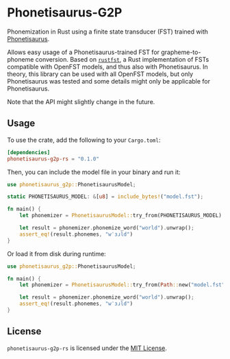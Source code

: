 # Phonetisaurus-G2P
Phonemization in Rust using a finite state transducer (FST) trained with [Phonetisaurus](https://github.com/AdolfVonKleist/Phonetisaurus).

Allows easy usage of a Phonetisaurus-trained FST for grapheme-to-phoneme conversion. Based on [`rustfst`](https://docs.rs/rustfst/latest/rustfst/),
a Rust implementation of FSTs compatible with OpenFST models, and thus also with Phonetisaurus. In theory, this library can be used with all
OpenFST models, but only Phonetisaurus was tested and some details might only be applicable for Phonetisaurus.

Note that the API might slightly change in the future.

## Usage
To use the crate, add the following to your `Cargo.toml`:
```toml
[dependencies]
phonetisaurus-g2p-rs = "0.1.0"
```

Then, you can include the model file in your binary and run it:
```rust
use phonetisaurus_g2p::PhonetisaurusModel;

static PHONETISAURUS_MODEL: &[u8] = include_bytes!("model.fst");

fn main() {
    let phonemizer = PhonetisaurusModel::try_from(PHONETISAURUS_MODEL).unwrap();

    let result = phonemizer.phonemize_word("world").unwrap();
    assert_eq!(result.phonemes, "wˈɜɹld")
}
```


Or load it from disk during runtime:
```rust
use phonetisaurus_g2p::PhonetisaurusModel;

fn main() {
    let phonemizer = PhonetisaurusModel::try_from(Path::new("model.fst")).unwrap();

    let result = phonemizer.phonemize_word("world").unwrap();
    assert_eq!(result.phonemes, "wˈɜɹld")
}
```

## License
`phonetisaurus-g2p-rs` is licensed under the [MIT License](LICENSE).

